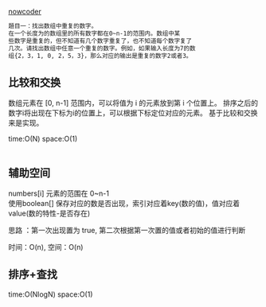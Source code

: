 [nowcoder](https://www.nowcoder.com/practice/623a5ac0ea5b4e5f95552655361ae0a8?tpId=13&tqId=11203&tPage=1&rp=1&ru=/ta/coding-interviews&qru=/ta/coding-interviews/question-ranking)

````html
題目一：找出数组中重复的数字。
在一个长度为的数组里的所有数字都在0~n-1的范围内。数组中某
些数字是重复的，但不知道有几个数字重复了，也不知道每个数字复了
几次。请找出数组中任意一个重复的数字。例如，如果输入长度为7的数
组{2，3，1, 0, 2，5，3}，那么对应的输出是重复的数字2或者3。
````

## 比较和交换
数组元素在 [0, n-1] 范围内，可以将值为 i 的元素放到第 i 个位置上。
排序之后的数字i将出现在下标为i的位置上，可以根据下标定位对应的元素。
基于比较和交换来是实现。

time:O(N) space:O(1)
```java

```
 
 ## 辅助空间  
numbers[i] 元素的范围在 0~n-1  
使用boolean[] 保存对应的数是否出现，索引对应着key(数的值)，值对应着value(数的特性-是否存在)

思路 ：第一次出现置为 true, 第二次根据第一次置的值或者初始的值进行判断

时间：O(n), 空间：O(n)

  
  
## 排序+查找
time:O(NlogN) space:O(1)
